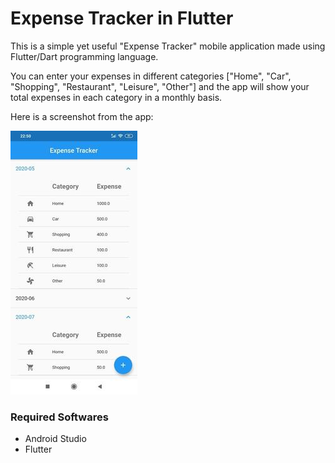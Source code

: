 # Expense Tracker in Flutter

This is a simple yet useful "Expense Tracker" mobile application made using Flutter/Dart programming language.

You can enter your expenses in different categories ["Home", "Car", "Shopping", "Restaurant", "Leisure", "Other"] and the app will show your total expenses in each category in a monthly basis. 

Here is a screenshot from the app:



<img src="screenshots/expense_tracker_screenshot.jpg"  />

### Required Softwares

- Android Studio
- Flutter


